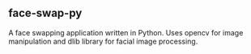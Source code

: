 ## face-swap-py

A face swapping application written in Python.
Uses opencv for image manipulation and dlib library for facial image processing.
